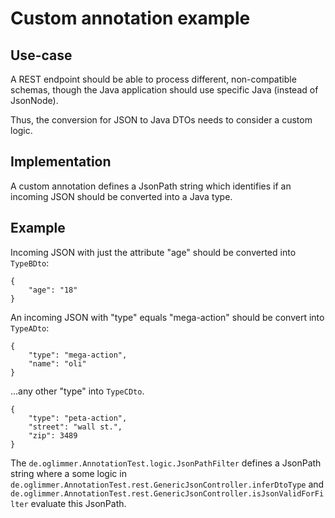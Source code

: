 # Custom annotation example

## Use-case

A REST endpoint should be able to process different, non-compatible schemas, though the Java application should use
specific Java (instead of JsonNode). 

Thus, the conversion for JSON to Java DTOs needs to consider a custom logic.

## Implementation

A custom annotation defines a JsonPath string which identifies if an incoming JSON should be converted into a Java type.

## Example

Incoming JSON with just the attribute "age" should be converted into `TypeBDto`:

```
{
    "age": "18"
}
```

An incoming JSON with "type" equals "mega-action" should be convert into `TypeADto`:

```
{
    "type": "mega-action",
    "name": "oli"
}
```

...any other "type" into `TypeCDto`.

```
{
    "type": "peta-action",
    "street": "wall st.",
    "zip": 3489
}
```

The `de.oglimmer.AnnotationTest.logic.JsonPathFilter` defines a JsonPath string where 
a some logic in `de.oglimmer.AnnotationTest.rest.GenericJsonController.inferDtoType` 
and `de.oglimmer.AnnotationTest.rest.GenericJsonController.isJsonValidForFilter` evaluate this JsonPath.
